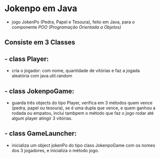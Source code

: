 # Jokenpo em Java 
- jogo JokenPo (Pedra, Papel e Tesoura), feito em Java, para o componente _POO_ *(Programação Orientada a Objetos)*

## Consiste em 3 Classes
## - class Player:
- cria o jogador: com nome, quantidade de vitórias e faz a jogada aleatória com java.util.random
## - class JokenpoGame: 
- guarda três objects do tipo Player, verifica em 3 métodos quem vence (pedra, papel ou tesoura), se é uma dupla que vence, e quem ganhou a rodada ou empatou, inclui tambpem o método que faz o jogo rodar até algum player atingir 3 vitórias.
## - class GameLauncher:
- inicializa um object jokenPo do tipo class JokenpoGame com os nomes dos 3 jogadores, e inicializa o método jogo.
